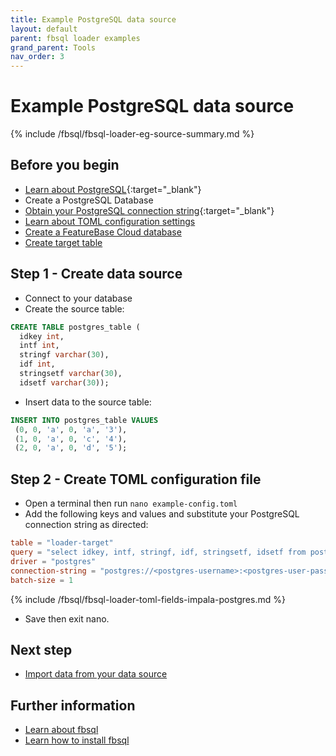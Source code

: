 ```yaml
---
title: Example PostgreSQL data source
layout: default
parent: fbsql loader examples
grand_parent: Tools
nav_order: 3
---
```


# Example PostgreSQL data source

{% include /fbsql/fbsql-loader-eg-source-summary.md %}

## Before you begin

* [Learn about PostgreSQL](https://www.postgresql.org/docs/){:target="_blank"}
* Create a PostgreSQL Database
* [Obtain your PostgreSQL connection string](https://www.postgresql.org/docs/current/libpq-connect.html#LIBPQ-CONNSTRING-URIS){:target="_blank"}
* [Learn about TOML configuration settings](/docs/tools/fbsql/fbsql-loader-command)
* [Create a FeatureBase Cloud database](/docs/cloud/cloud-databases/cloud-db-manage)
* [Create target table](https://docs.featurebase.com/docs/sql-guideexamples/sql-eg-table/sql-eg-table-create-impala-postgres)

## Step 1 - Create data source

* Connect to your database
* Create the source table:

```sql
CREATE TABLE postgres_table (
  idkey int,
  intf int,
  stringf varchar(30),
  idf int,
  stringsetf varchar(30),
  idsetf varchar(30));
```

* Insert data to the source table:

```sql
INSERT INTO postgres_table VALUES
 (0, 0, 'a', 0, 'a', '3'),
 (1, 0, 'a', 0, 'c', '4'),
 (2, 0, 'a', 0, 'd', '5');
```

## Step 2 - Create TOML configuration file

* Open a terminal then run `nano example-config.toml`
* Add the following keys and values and substitute your PostgreSQL connection string as directed:

```toml
table = "loader-target"
query = "select idkey, intf, stringf, idf, stringsetf, idsetf from postgres_table;"
driver = "postgres"
connection-string = "postgres://<postgres-username>:<postgres-user-password>@localhost:5432/mydatabase?sslmode=disable"
batch-size = 1
```

{% include /fbsql/fbsql-loader-toml-fields-impala-postgres.md %}

* Save then exit nano.

## Next step

* [Import data from your data source](/docs/tools/fbsql-examples/fbsql-loader-eg-ingest )

## Further information
* [Learn about fbsql](/docs/tools/fbsql/fbsql-home)
* [Learn how to install fbsql](/docs/tools/fbsql/fbsql-install)
